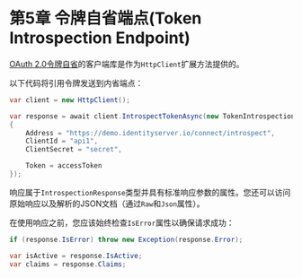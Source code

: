 # 第5章 令牌自省端点(Token Introspection Endpoint)
[OAuth 2.0令牌自省](https://tools.ietf.org/html/rfc7662)的客户端库是作为`HttpClient`扩展方法提供的。

以下代码将引用令牌发送到内省端点：

``` C#
var client = new HttpClient();

var response = await client.IntrospectTokenAsync(new TokenIntrospectionRequest
{
    Address = "https://demo.identityserver.io/connect/introspect",
    ClientId = "api1",
    ClientSecret = "secret",

    Token = accessToken
});
```  

响应属于`IntrospectionResponse`类型并具有标准响应参数的属性。您还可以访问原始响应以及解析的JSON文档（通过`Raw`和`Json`属性）。

在使用响应之前，您应该始终检查`IsError`属性以确保请求成功：

``` C#
if (response.IsError) throw new Exception(response.Error);

var isActive = response.IsActive;
var claims = response.Claims;
```